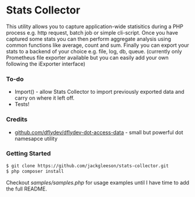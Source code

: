 # Stats Collector

This utility allows you to capture application-wide statisitics during a PHP process e.g. http request, batch job or simple cli-script. Once you have captured some stats you can then perform aggregate analysis using common functions like average, count and sum. Finally you can export your stats to a backend of your choice  e.g. file, log, db, queue. (currently only Prometheus file exporter available but you can easily add your own following the iExporter interface)

### To-do

  - Import() - allow Stats Collector to import previously exported data and carry on where it left off. 
  - Tests!

### Credits

* [github.com/dflydev/dflydev-dot-access-data](https://github.com/dflydev/dflydev-dot-access-data)  - small but powerful dot namesapce utility

### Getting Started
```sh
$ git clone https://github.com/jackgleeson/stats-collector.git
$ php composer install
```

Checkout *samples/samples.php* for usage examples until I have time to add the full README.
